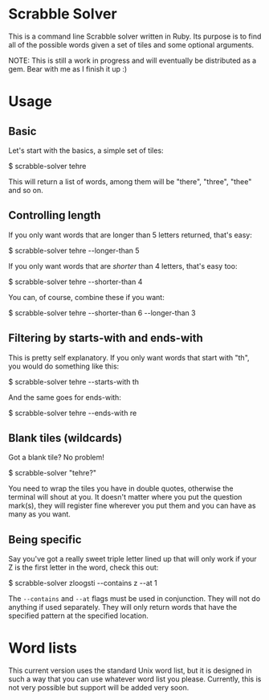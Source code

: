# Scrabble Solver

This is a command line Scrabble solver written in Ruby. Its purpose is to find
all of the possible words given a set of tiles and some optional arguments.

NOTE: This is still a work in progress and will eventually be distributed as
a gem. Bear with me as I finish it up :)

# Usage

## Basic

Let's start with the basics, a simple set of tiles:

  $ scrabble-solver tehre

This will return a list of words, among them will be "there", "three", "thee"
and so on.

## Controlling length

If you only want words that are longer than 5 letters returned, that's easy:

  $ scrabble-solver tehre --longer-than 5

If you only want words that are *shorter* than 4 letters, that's easy too:

  $ scrabble-solver tehre --shorter-than 4

You can, of course, combine these if you want:

  $ scrabble-solver tehre --shorter-than 6 --longer-than 3

## Filtering by starts-with and ends-with

This is pretty self explanatory. If you only want words that start with "th",
you would do something like this:

  $ scrabble-solver tehre --starts-with th

And the same goes for ends-with:

  $ scrabble-solver tehre --ends-with re

## Blank tiles (wildcards)

Got a blank tile? No problem!

  $ scrabble-solver "tehre?"

You need to wrap the tiles you have in double quotes, otherwise the terminal
will shout at you. It doesn't matter where you put the question mark(s), they
will register fine wherever you put them and you can have as many as you want.

## Being specific

Say you've got a really sweet triple letter lined up that will only work if
your Z is the first letter in the word, check this out:

  $ scrabble-solver zloogsti --contains z --at 1

The `--contains` and `--at` flags must be used in conjunction. They will not
do anything if used separately. They will only return words that have the
specified pattern at the specified location.

# Word lists

This current version uses the standard Unix word list, but it is designed in
such a way that you can use whatever word list you please. Currently, this is
not very possible but support will be added very soon.
